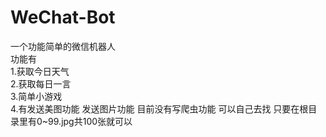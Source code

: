 # WeChat-Bot
一个功能简单的微信机器人<br>
功能有<br>
1.获取今日天气<br>
2.获取每日一言<br>
3.简单小游戏<br>
4.有发送美图功能
发送图片功能
目前没有写爬虫功能
可以自己去找
只要在根目录里有0~99.jpg共100张就可以
